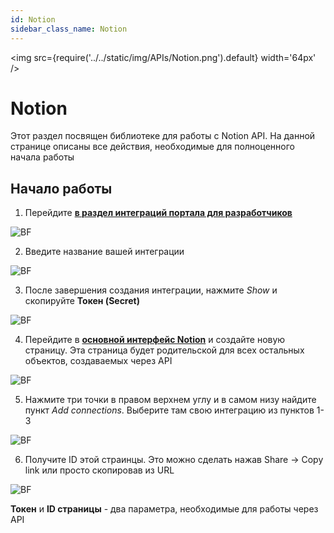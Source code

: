```yaml
---
id: Notion
sidebar_class_name: Notion
---
```


<img src={require('../../static/img/APIs/Notion.png').default} width='64px' />

# Notion

Этот раздел посвящен библиотеке для работы с Notion API. На данной странице описаны все действия, необходимые для полноценного начала работы

## Начало работы

1. Перейдите **[в раздел интеграций портала для разработчиков](https://www.notion.so/my-integrations)**

![BF](../../static/img/Docs/Notion/1.png)

2. Введите название вашей интеграции

![BF](../../static/img/Docs/Notion/2.png)

3. После завершения создания интеграции, нажмите *Show* и скопируйте **Токен (Secret)**
	
![BF](../../static/img/Docs/Notion/3.png)

4. Перейдите в **[основной интерфейс Notion](https://notion.so)** и создайте новую страницу. Эта страница будет родительской для всех остальных объектов, создаваемых через API

![BF](../../static/img/Docs/Notion/4.png)

5. Нажмите три точки в правом верхнем углу и в самом низу найдите пункт *Add connections*. Выберите там свою интеграцию из пунктов 1-3

![BF](../../static/img/Docs/Notion/5.png)

6. Получите ID этой страинцы. Это можно сделать нажав Share -> Copy link или просто скопировав из URL

![BF](../../static/img/Docs/Notion/6.png)	

**Токен** и **ID страницы** - два параметра, необходимые для работы через API